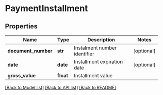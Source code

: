 # PaymentInstallment

## Properties
Name | Type | Description | Notes
------------ | ------------- | ------------- | -------------
**document_number** | **str** | Instalment number identifier | [optional] 
**date** | **date** | Installment expiration date | [optional] 
**gross_value** | **float** | Installment value | 

[[Back to Model list]](../README.md#documentation-for-models) [[Back to API list]](../README.md#documentation-for-api-endpoints) [[Back to README]](../README.md)



